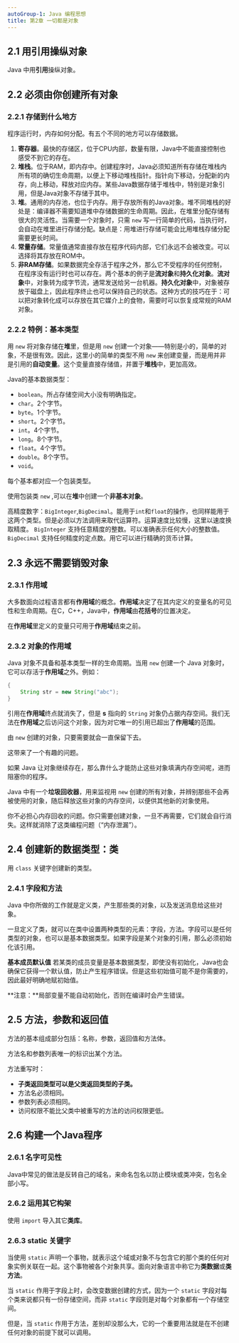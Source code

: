 ```yaml
---
autoGroup-1: Java 编程思想
title: 第2章 一切都是对象
---
```


## 2.1 用引用操纵对象

Java 中用**引用**操纵对象。

## 2.2 必须由你创建所有对象

### 2.2.1 存储到什么地方
程序运行时，内存如何分配。有五个不同的地方可以存储数据。

1. **寄存器**。最快的存储区，位于CPU内部，数量有限，Java中不能直接控制也感受不到它的存在。
2. **堆栈**。位于RAM，即内存中。创建程序时，Java必须知道所有存储在堆栈内所有项的确切生命周期，以便上下移动堆栈指针。指针向下移动，分配新的内存，向上移动，释放对应内存。某些Java数据存储于堆栈中，特别是对象引用，但是Java对象不存储于其中。
3. **堆**。通用的内存池，也位于内存。用于存放所有的Java对象。堆不同堆栈的好处是：编译器不需要知道堆中存储数据的生命周期。因此，在堆里分配存储有很大的灵活性。当需要一个对象时，只需 `new` 写一行简单的代码，当执行时，会自动在堆里进行存储分配。缺点是：用堆进行存储可能会比用堆栈存储分配需要更长时间。
4. **常量存储**。常量值通常直接存放在程序代码内部，它们永远不会被改变。可以选择将其存放在ROM中。
5. **非RAM存储**。如果数据完全存活于程序之外，那么它不受程序的任何控制，在程序没有运行时也可以存在。两个基本的例子是**流对象**和**持久化对象**。**流对象**中，对象转为成字节流，通常发送给另一台机器。**持久化对象**中，对象被存放于磁盘上，因此程序终止也可以保持自己的状态。这种方式的技巧在于：可以把对象转化成可以存放在其它媒介上的食物，需要时可以恢复成常规的RAM对象。

### 2.2.2 特例：基本类型

用 `new` 将对象存储在**堆**里，但是用 `new` 创建一个对象——特别是小的，简单的对象，不是很有效。因此，这里小的简单的类型不用 `new` 来创建变量，而是用并非是引用的**自动变量**。这个变量直接存储值，并置于**堆栈**中，更加高效。

Java的基本数据类型：
- `boolean`。所占存储空间大小没有明确指定。
- `char`。2个字节。
- `byte`。1个字节。
- `short`。2个字节。
- `int`。4个字节。
- `long`。8个字节。
- `float`。4个字节。
- `double`。8个字节。
- `void`。

每个基本都对应一个包装类型。

使用包装类 `new` ,可以在**堆**中创建一个**非基本对象**。

高精度数字：`BigInteger`,`BigDecimal`。能用于`int`和`float`的操作，也同样能用于这两个类型。但是必须以方法调用来取代运算符。运算速度比较慢，这里以速度换取精度。
`BigInteger` 支持任意精度的整数。可以准确表示任何大小的整数值。
`BigDecimal` 支持任何精度的定点数。用它可以进行精确的货币计算。


## 2.3 永远不需要销毁对象
### 2.3.1 作用域
大多数面向过程语言都有**作用域**的概念。**作用域**决定了在其内定义的变量名的可见性和生命周期。在C，C++，Java中，**作用域**由**花括号**的位置决定。

在**作用域**里定义的变量只可用于**作用域**结束之前。

### 2.3.2 对象的作用域
Java 对象不具备和基本类型一样的生命周期。当用 `new` 创建一个 Java 对象时，它可以存活于**作用域**之外。例如：
```java
{
    String str = new String("abc");
}
```
引用在**作用域**终点就消失了，但是 **s** 指向的 `String` 对象仍占据内存空间。我们无法在**作用域**之后访问这个对象，因为对它唯一的引用已超出了**作用域**的范围。

由 `new` 创建的对象，只要需要就会一直保留下去。

这带来了一个有趣的问题。

如果 Java 让对象继续存在，那么靠什么才能防止这些对象填满内存空间呢，进而阻塞你的程序。

Java 中有一个**垃圾回收器**，用来监视用 `new` 创建的所有对象，并辨别那些不会再被使用的对象，随后释放这些对象的内存空间，以便供其他新的对象使用。

你不必担心内存回收的问题。你只需要创建对象，一旦不再需要，它们就会自行消失。这样就消除了这类编程问题（“内存泄漏”）。

## 2.4 创建新的数据类型：类
用 `class` 关键字创建新的类型。

### 2.4.1 字段和方法
Java 中你所做的工作就是定义类，产生那些类的对象，以及发送消息给这些对象。

一旦定义了类，就可以在类中设置两种类型的元素：字段，方法。字段可以是任何类型的对象，也可以是基本数据类型。如果字段是某个对象的引用，那么必须初始化该引用。

**基本成员默认值**
若某类的成员变量是基本数据类型，即使没有初始化，Java也会确保它获得一个默认值，防止产生程序错误。但是这些初始值可能不是你需要的，因此最好明确地赋初始值。

**注意：**局部变量不能自动初始化，否则在编译时会产生错误。

## 2.5 方法，参数和返回值

方法的基本组成部分包括：名称，参数，返回值和方法体。

方法名和参数列表唯一的标识出某个方法。

方法重写时：
- **子类返回类型可以是父类返回类型的子类。**
- 方法名必须相同。
- 参数列表必须相同。
- 访问权限不能比父类中被重写的方法的访问权限更低。

## 2.6 构建一个Java程序
### 2.6.1 名字可见性
Java中常见的做法是反转自己的域名，来命名包名以防止模块或类冲突，包名全部小写。

### 2.6.2 运用其它构架
使用 `import` 导入其它**类库**。

### 2.6.3 static 关键字
当使用 `static` 声明一个事物，就表示这个域或对象不与包含它的那个类的任何对象实例关联在一起。这个事物被各个对象共享。面向对象语言中称它为**类数据**或**类方法**。

当 `static` 作用于字段上时，会改变数据创建的方式，因为一个 `static` 字段对每个类来说都只有一份存储空间，而非 `static` 字段则是对每个对象都有一个存储空间。

但是，当 `static` 作用于方法，差别却没那么大，它的一个重要用法就是在不创建任何对象的前提下就可以调用。